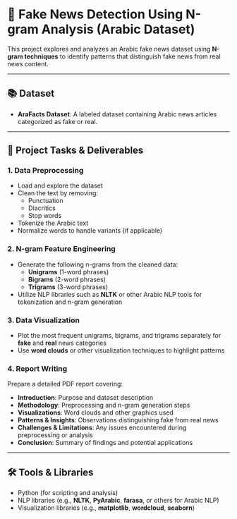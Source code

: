 # 📰 Fake News Detection Using N-gram Analysis (Arabic Dataset)

This project explores and analyzes an Arabic fake news dataset using **N-gram techniques** to identify patterns that distinguish fake news from real news content.

---

## 📚 Dataset

- **AraFacts Dataset**: A labeled dataset containing Arabic news articles categorized as fake or real.

---

## 🎯 Project Tasks & Deliverables

### 1. Data Preprocessing

- Load and explore the dataset  
- Clean the text by removing:
  - Punctuation  
  - Diacritics  
  - Stop words  
- Tokenize the Arabic text  
- Normalize words to handle variants (if applicable)  

### 2. N-gram Feature Engineering

- Generate the following n-grams from the cleaned data:  
  - **Unigrams** (1-word phrases)  
  - **Bigrams** (2-word phrases)  
  - **Trigrams** (3-word phrases)  
- Utilize NLP libraries such as **NLTK** or other Arabic NLP tools for tokenization and n-gram generation  

### 3. Data Visualization

- Plot the most frequent unigrams, bigrams, and trigrams separately for **fake** and **real** news categories  
- Use **word clouds** or other visualization techniques to highlight patterns  

### 4. Report Writing

Prepare a detailed PDF report covering:  
- **Introduction**: Purpose and dataset description  
- **Methodology**: Preprocessing and n-gram generation steps  
- **Visualizations**: Word clouds and other graphics used  
- **Patterns & Insights**: Observations distinguishing fake from real news  
- **Challenges & Limitations**: Any issues encountered during preprocessing or analysis  
- **Conclusion**: Summary of findings and potential applications  

---

## 🛠 Tools & Libraries

- Python (for scripting and analysis)  
- NLP libraries (e.g., **NLTK**, **PyArabic**, **farasa**, or others for Arabic NLP)  
- Visualization libraries (e.g., **matplotlib**, **wordcloud**, **seaborn**)  
